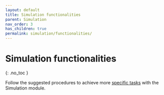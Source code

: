 ```yaml
---
layout: default
title: Simulation functionalities
parent: Simulation
nav_order: 3
has_children: true
permalink: simulation/functionalities/
---
```


# Simulation functionalities
{: .no_toc }

Follow the suggested procedures to achieve more <u>specific tasks</u> with the Simulation module.